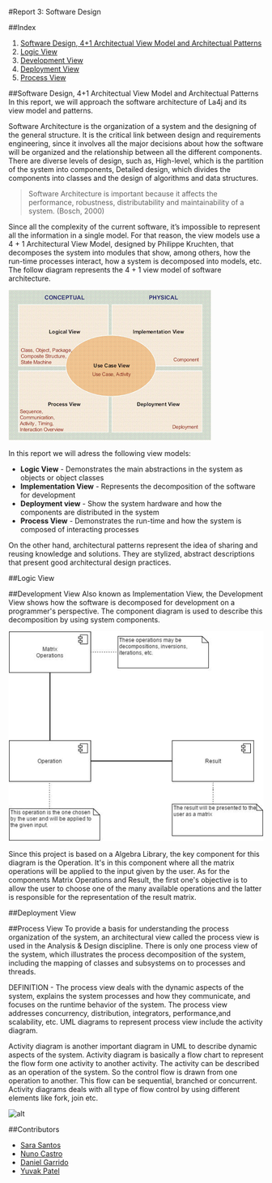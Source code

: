 #Report 3: Software Design

##Index
1. [Software Design, 4+1 Architectual View Model and Architectual Patterns](#Intro)
2. [Logic View](#LV)
3. [Development View](#DvV)
4. [Deployment View](#DpV)
5. [Process View](#PV)

##Software Design, 4+1 Architectual View Model and Architectual Patterns <a name="Intro"></a>
In this report, we will approach the software architecture of La4j and its view model and patterns. 

Software Architecture is the organization of a system and the designing of the general structure. It is the critical link between design and requirements engineering, since it involves all the major decisions about how the software will be organized and the relationship between all the different components.
There are diverse levels of design, such as, High-level, which is the partition of the system into components, Detailed design, which divides the components into classes and the design of algorithms and data structures.

> Software Architecture is important because it affects the performance, robustness, distributability and maintainability of a system.
> (Bosch, 2000)

Since all the complexity of the current software, it’s impossible to represent all the information in a single model. For that reason, the view models use a 4 + 1 Architectural View Model, designed by Philippe Kruchten, that decomposes the system into modules that show, among others, how the run-time processes interact, how a system is decomposed into models, etc.
The follow diagram represents the 4 + 1 view model of software architecture. 

![alt](https://github.com/nunomiguel1995/ESOF-la4j/blob/master/ESOF-docs/res/4plus1model.png)

In this report we will adress the following view models:
* **Logic View** - Demonstrates the main abstractions in the system as objects or object classes 
* **Implementation View** - Represents the decomposition of the software for development
* **Deployment view** - Show the system hardware and how the components are distributed in the system
* **Process View** - Demonstrates the run-time and how the system is composed of interacting processes

On the other hand, architectural patterns represent the idea of sharing and reusing knowledge and solutions. They are stylized, abstract descriptions that present good architectural design practices.

##Logic View <a name="LV"></a>

##Development View <a name="DvV"></a>
Also known as Implementation View, the Development View shows how the software is decomposed for development on a programmer's perspective. The component diagram is used to describe this decomposition by using system components.

![Development View Diagram](https://github.com/nunomiguel1995/ESOF-la4j/blob/master/ESOF-docs/res/development_diagram.png)

Since this project is based on a Algebra Library, the key component for this diagram is the Operation. It's in this component where all the matrix operations will be applied to the input given by the user.
As for the components Matrix Operations and Result, the first one's objective is to allow the user to choose one of the many available operations and the latter is responsible for the representation of the result matrix.

##Deployment  View <a name="DpV"></a>

##Process View <a name="PV"></a>
To provide a basis for understanding the process organization of the system, an architectural view called the process view is used in the Analysis & Design discipline. There is only one process view of the system, which illustrates the process decomposition of the system, including the mapping of classes and subsystems on to processes and threads.

DEFINITION - The process view deals with the dynamic aspects of the system, explains the system
processes and how they communicate, and focuses on the runtime behavior of the system.
The process view addresses concurrency, distribution, integrators, performance,and 
scalability, etc. UML diagrams to represent process view include the activity diagram.

Activity diagram is another important diagram in UML to describe dynamic aspects of the system. Activity diagram is basically a flow chart to represent the flow form one activity to another activity. The activity can be described as an operation of the system. So the control flow is drawn from one operation to another. This flow can be sequential, branched or concurrent. Activity diagrams deals with all type of flow control by using different elements like fork, join etc.



![alt](https://github.com/nunomiguel1995/ESOF-la4j/blob/master/ESOF-docs/res/process_view.png)


##Contributors
* [Sara Santos](https://github.com/sarasantos96)
* [Nuno Castro](https://github.com/nunomiguel1995)
* [Daniel Garrido](https://github.com/dalugoga)
* [Yuvak Patel](https://github.com/scorpio9847)
